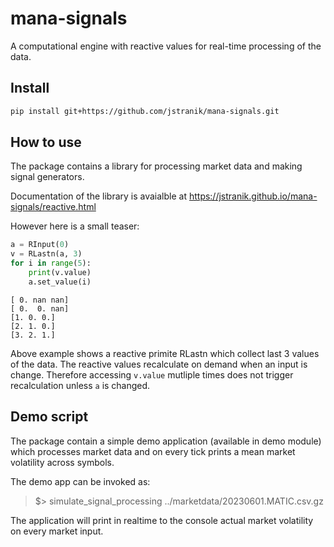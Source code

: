 # mana-signals

<!-- WARNING: THIS FILE WAS AUTOGENERATED! DO NOT EDIT! -->

A computational engine with reactive values for real-time processing of
the data.

## Install

``` sh
pip install git+https://github.com/jstranik/mana-signals.git
```

## How to use

The package contains a library for processing market data and making
signal generators.

Documentation of the library is avaialble at
https://jstranik.github.io/mana-signals/reactive.html

However here is a small teaser:

``` python
a = RInput(0)
v = RLastn(a, 3)
for i in range(5): 
    print(v.value)
    a.set_value(i)
```

    [ 0. nan nan]
    [ 0.  0. nan]
    [1. 0. 0.]
    [2. 1. 0.]
    [3. 2. 1.]

Above example shows a reactive primite RLastn which collect last 3
values of the data. The reactive values recalculate on demand when an
input is change. Therefore accessing `v.value` mutliple times does not
trigger recalculation unless `a` is changed.

## Demo script

The package contain a simple demo application (available in demo module)
which processes market data and on every tick prints a mean market
volatility across symbols.

The demo app can be invoked as:

> \$\> simulate_signal_processing ../marketdata/20230601.MATIC.csv.gz

The application will print in realtime to the console actual market
volatility on every market input.
